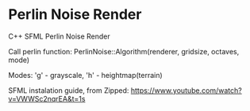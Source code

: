 # Perlin Noise Render

C++ SFML Perlin Noise Render

Call perlin function: PerlinNoise::Algorithm(renderer, gridsize, octaves, mode)

Modes: 'g' - grayscale, 'h' - heightmap(terrain)

SFML instalation guide, from Zipped: https://www.youtube.com/watch?v=VWWSc2nqrEA&t=1s
